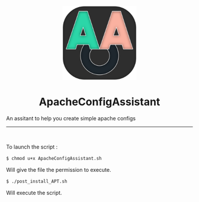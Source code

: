<p align="center">
    <img src="APACHE_CONFIG_ASSISTANT.png" width="200">
    <h1 align="center">ApacheConfigAssistant</h1>
</p>

An assitant to help you create simple apache configs

---
<br/>

To launch the script :
```bash
$ chmod u+x ApacheConfigAssistant.sh
```
Will give the file the permission to execute.  

```bash
$ ./post_install_APT.sh
```
Will execute the script.  